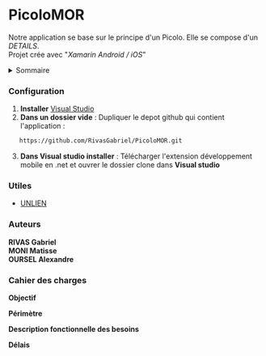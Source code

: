  # PicoloMOR
 
Notre application se base sur le principe d'un Picolo.
Elle se compose d'un _DETAILS_. <br>
Projet crée avec "_Xamarin Android / iOS_"

<details closed>
  <summary>Sommaire</summary>
  <ul>
    <li><a href="#configuration">Configuration</a></li>
    <li><a href="#utiles">Utiles</a></li>
    <li><a href="#auteurs">Auteurs</a></li>
  </ul>
</details>


### Configuration

1) **Installer** [Visual Studio](https://visualstudio.microsoft.com/fr/vs/older-downloads/)
2) **Dans un dossier vide** : Dupliquer le depot github qui contient l'application :
```sh
   https://github.com/RivasGabriel/PicoloMOR.git
   ```
3) **Dans Visual studio installer** : Télécharger l'extension développement mobile en .net et ouvrer le dossier clone dans **Visual studio**



### Utiles

  - [UNLIEN]()
 
 
### Auteurs

**RIVAS Gabriel** <br>
**MONI Matisse** <br>
**OURSEL Alexandre** <br>


### Cahier des charges

**Objectif**

**Périmètre**

**Description fonctionnelle des besoins**

**Délais**


